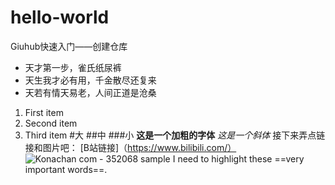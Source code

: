 # hello-world
Giuhub快速入门——创建仓库
- 天才第一步，雀氏纸尿裤
- 天生我才必有用，千金散尽还复来
- 天若有情天易老，人间正道是沧桑
1. First item
2. Second item
3. Third item
#大
##中
###小
**这是一个加粗的字体**
*这是一个斜体*
接下来弄点链接和图片吧：
[B站链接]（https://www.bilibili.com/）
![Konachan com - 352068 sample](https://github.com/Quickke/hello-world/assets/121592919/664ceb84-dac0-4577-9e99-8a872ca8bcf0)
I need to highlight these ==very important words==.
